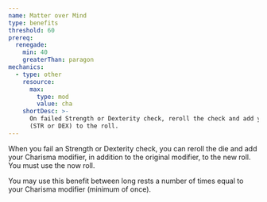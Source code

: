 ```yaml
---
name: Matter over Mind
type: benefits
threshold: 60
prereq:
  renegade:
    min: 40
    greaterThan: paragon
mechanics:
  - type: other
    resource:
      max:
        type: mod
        value: cha
    shortDesc: >-
      On failed Strength or Dexterity check, reroll the check and add your Charisma plus the original modifier
      (STR or DEX) to the roll.
---
```

When you fail an Strength or Dexterity check, you can reroll the die and add your Charisma modifier, in addition
to the original modifier, to the new roll. You must use the now roll.

You may use this benefit between long rests a number of times equal to your Charisma modifier (minimum of once).


